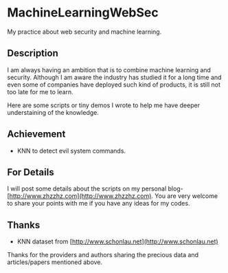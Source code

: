 # MachineLearningWebSec
My practice about web security and machine learning.

## Description

I am always having an ambition that is to combine machine learning and security. Although I am aware the industry has studied it for a long time and even some of companies have deployed such kind of products, it is still not too late for me to learn.

Here are some scripts or tiny demos I wrote to help me have deeper understaining of the knowledge. 

## Achievement

* KNN to detect evil system commands.

## For Details

I will post some details about the scripts on my personal blog- [http://www.zhzzhz.com](http://www.zhzzhz.com). You are very welcome to share your points with me if you have any ideas for my codes.

## Thanks

* KNN dataset from [http://www.schonlau.net](http://www.schonlau.net)

Thanks for the providers and authors sharing the precious data and articles/papers mentioned above.